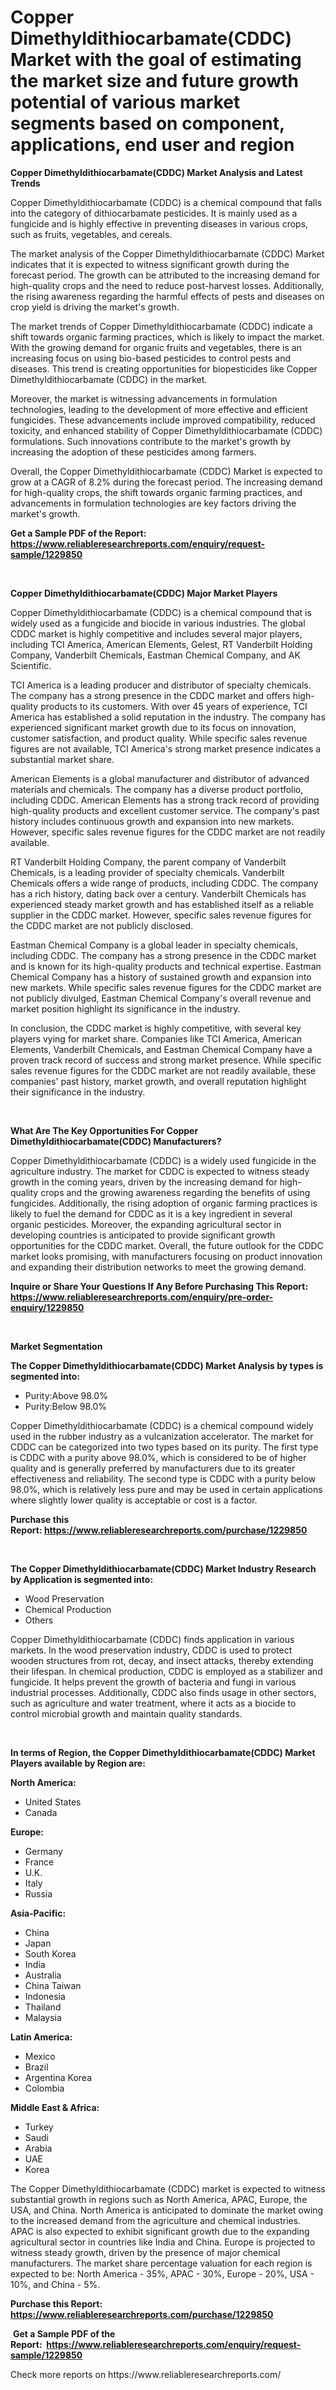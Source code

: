 <p><h1>Copper Dimethyldithiocarbamate(CDDC) Market with the goal of estimating the market size and future growth potential of various market segments based on component, applications, end user and region</h1></p><p><strong>Copper Dimethyldithiocarbamate(CDDC) Market Analysis and Latest Trends</strong></p>
<p><p>Copper Dimethyldithiocarbamate (CDDC) is a chemical compound that falls into the category of dithiocarbamate pesticides. It is mainly used as a fungicide and is highly effective in preventing diseases in various crops, such as fruits, vegetables, and cereals.</p><p>The market analysis of the Copper Dimethyldithiocarbamate (CDDC) Market indicates that it is expected to witness significant growth during the forecast period. The growth can be attributed to the increasing demand for high-quality crops and the need to reduce post-harvest losses. Additionally, the rising awareness regarding the harmful effects of pests and diseases on crop yield is driving the market's growth.</p><p>The market trends of Copper Dimethyldithiocarbamate (CDDC) indicate a shift towards organic farming practices, which is likely to impact the market. With the growing demand for organic fruits and vegetables, there is an increasing focus on using bio-based pesticides to control pests and diseases. This trend is creating opportunities for biopesticides like Copper Dimethyldithiocarbamate (CDDC) in the market.</p><p>Moreover, the market is witnessing advancements in formulation technologies, leading to the development of more effective and efficient fungicides. These advancements include improved compatibility, reduced toxicity, and enhanced stability of Copper Dimethyldithiocarbamate (CDDC) formulations. Such innovations contribute to the market's growth by increasing the adoption of these pesticides among farmers.</p><p>Overall, the Copper Dimethyldithiocarbamate (CDDC) Market is expected to grow at a CAGR of 8.2% during the forecast period. The increasing demand for high-quality crops, the shift towards organic farming practices, and advancements in formulation technologies are key factors driving the market's growth.</p></p>
<p><strong>Get a Sample PDF of the Report:&nbsp; <a href="https://www.reliableresearchreports.com/enquiry/request-sample/1229850">https://www.reliableresearchreports.com/enquiry/request-sample/1229850</a></strong></p>
<p>&nbsp;</p>
<p><strong>Copper Dimethyldithiocarbamate(CDDC) Major Market Players</strong></p>
<p><p>Copper Dimethyldithiocarbamate (CDDC) is a chemical compound that is widely used as a fungicide and biocide in various industries. The global CDDC market is highly competitive and includes several major players, including TCI America, American Elements, Gelest, RT Vanderbilt Holding Company, Vanderbilt Chemicals, Eastman Chemical Company, and AK Scientific. </p><p>TCI America is a leading producer and distributor of specialty chemicals. The company has a strong presence in the CDDC market and offers high-quality products to its customers. With over 45 years of experience, TCI America has established a solid reputation in the industry. The company has experienced significant market growth due to its focus on innovation, customer satisfaction, and product quality. While specific sales revenue figures are not available, TCI America's strong market presence indicates a substantial market share.</p><p>American Elements is a global manufacturer and distributor of advanced materials and chemicals. The company has a diverse product portfolio, including CDDC. American Elements has a strong track record of providing high-quality products and excellent customer service. The company's past history includes continuous growth and expansion into new markets. However, specific sales revenue figures for the CDDC market are not readily available.</p><p>RT Vanderbilt Holding Company, the parent company of Vanderbilt Chemicals, is a leading provider of specialty chemicals. Vanderbilt Chemicals offers a wide range of products, including CDDC. The company has a rich history, dating back over a century. Vanderbilt Chemicals has experienced steady market growth and has established itself as a reliable supplier in the CDDC market. However, specific sales revenue figures for the CDDC market are not publicly disclosed.</p><p>Eastman Chemical Company is a global leader in specialty chemicals, including CDDC. The company has a strong presence in the CDDC market and is known for its high-quality products and technical expertise. Eastman Chemical Company has a history of sustained growth and expansion into new markets. While specific sales revenue figures for the CDDC market are not publicly divulged, Eastman Chemical Company's overall revenue and market position highlight its significance in the industry.</p><p>In conclusion, the CDDC market is highly competitive, with several key players vying for market share. Companies like TCI America, American Elements, Vanderbilt Chemicals, and Eastman Chemical Company have a proven track record of success and strong market presence. While specific sales revenue figures for the CDDC market are not readily available, these companies' past history, market growth, and overall reputation highlight their significance in the industry.</p></p>
<p>&nbsp;</p>
<p><strong>What Are The Key Opportunities For Copper Dimethyldithiocarbamate(CDDC) Manufacturers?</strong></p>
<p><p>Copper Dimethyldithiocarbamate (CDDC) is a widely used fungicide in the agriculture industry. The market for CDDC is expected to witness steady growth in the coming years, driven by the increasing demand for high-quality crops and the growing awareness regarding the benefits of using fungicides. Additionally, the rising adoption of organic farming practices is likely to fuel the demand for CDDC as it is a key ingredient in several organic pesticides. Moreover, the expanding agricultural sector in developing countries is anticipated to provide significant growth opportunities for the CDDC market. Overall, the future outlook for the CDDC market looks promising, with manufacturers focusing on product innovation and expanding their distribution networks to meet the growing demand.</p></p>
<p><strong>Inquire or Share Your Questions If Any Before Purchasing This Report: <a href="https://www.reliableresearchreports.com/enquiry/pre-order-enquiry/1229850">https://www.reliableresearchreports.com/enquiry/pre-order-enquiry/1229850</a></strong></p>
<p>&nbsp;</p>
<p><strong>Market Segmentation</strong></p>
<p><strong>The Copper Dimethyldithiocarbamate(CDDC) Market Analysis by types is segmented into:</strong></p>
<p><ul><li>Purity:Above 98.0%</li><li>Purity:Below 98.0%</li></ul></p>
<p><p>Copper Dimethyldithiocarbamate (CDDC) is a chemical compound widely used in the rubber industry as a vulcanization accelerator. The market for CDDC can be categorized into two types based on its purity. The first type is CDDC with a purity above 98.0%, which is considered to be of higher quality and is generally preferred by manufacturers due to its greater effectiveness and reliability. The second type is CDDC with a purity below 98.0%, which is relatively less pure and may be used in certain applications where slightly lower quality is acceptable or cost is a factor.</p></p>
<p><strong>Purchase this Report:&nbsp;<a href="https://www.reliableresearchreports.com/purchase/1229850">https://www.reliableresearchreports.com/purchase/1229850</a></strong></p>
<p>&nbsp;</p>
<p><strong>The Copper Dimethyldithiocarbamate(CDDC) Market Industry Research by Application is segmented into:</strong></p>
<p><ul><li>Wood Preservation</li><li>Chemical Production</li><li>Others</li></ul></p>
<p><p>Copper Dimethyldithiocarbamate (CDDC) finds application in various markets. In the wood preservation industry, CDDC is used to protect wooden structures from rot, decay, and insect attacks, thereby extending their lifespan. In chemical production, CDDC is employed as a stabilizer and fungicide. It helps prevent the growth of bacteria and fungi in various industrial processes. Additionally, CDDC also finds usage in other sectors, such as agriculture and water treatment, where it acts as a biocide to control microbial growth and maintain quality standards.</p></p>
<p>&nbsp;</p>
<p><strong>In terms of Region, the Copper Dimethyldithiocarbamate(CDDC) Market Players available by Region are:</strong></p>
<p>
    <p> <strong> North America: </strong>
        <ul>
            <li>United States</li>
            <li>Canada</li>
        </ul>
        </p> 
    <p> <strong> Europe: </strong>
        <ul>
            <li>Germany</li>
            <li>France</li>
            <li>U.K.</li>
            <li>Italy</li>
            <li>Russia</li>
        </ul>
        </p> 
    <p> <strong> Asia-Pacific: </strong>
        <ul>
            <li>China</li>
            <li>Japan</li>
            <li>South Korea</li>
            <li>India</li>
            <li>Australia</li>
            <li>China Taiwan</li>
            <li>Indonesia</li>
            <li>Thailand</li>
            <li>Malaysia</li>
        </ul>
        </p> 
    <p> <strong> Latin America: </strong>
        <ul>
            <li>Mexico</li>
            <li>Brazil</li>
            <li>Argentina Korea</li>
            <li>Colombia</li>
        </ul>
        </p> 
    <p> <strong> Middle East & Africa: </strong>
        <ul>
            <li>Turkey</li>
            <li>Saudi</li>
            <li>Arabia</li>
            <li>UAE</li>
            <li>Korea</li>
        </ul>
    </p>
    </p>
<p><p>The Copper Dimethyldithiocarbamate (CDDC) market is expected to witness substantial growth in regions such as North America, APAC, Europe, the USA, and China. North America is anticipated to dominate the market owing to the increased demand from the agriculture and chemical industries. APAC is also expected to exhibit significant growth due to the expanding agricultural sector in countries like India and China. Europe is projected to witness steady growth, driven by the presence of major chemical manufacturers. The market share percentage valuation for each region is expected to be: North America - 35%, APAC - 30%, Europe - 20%, USA - 10%, and China - 5%.</p></p>
<p><strong>Purchase this Report: <a href="https://www.reliableresearchreports.com/purchase/1229850">https://www.reliableresearchreports.com/purchase/1229850</a></strong></p>
<p>&nbsp;<strong>Get a Sample PDF of the Report:&nbsp;&nbsp;<a href="https://www.reliableresearchreports.com/enquiry/request-sample/1229850">https://www.reliableresearchreports.com/enquiry/request-sample/1229850</a></strong></p>
<p><strong></strong></p>
<p>Check more reports on https://www.reliableresearchreports.com/</p>